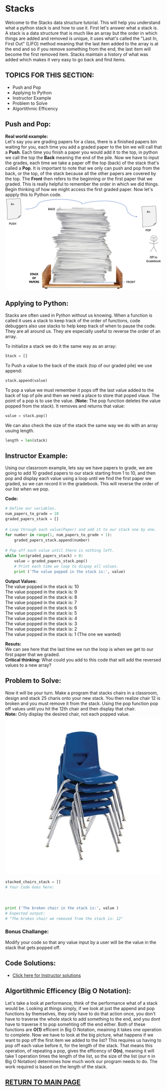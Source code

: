 # Stacks

Welcome to the Stacks data structure tutorial. This will help you understand what a python stack is and how to use it. 
First let's answer what a stack is. A stack is a data structure that is much like an array but the order in which things are added and removed is unique, it uses what's called the "Last In, First Out" (LIFO) method meaning that the last item added to the array is at the end and so if you remove something from the end, the last item will become the first removed item. Stacks maintain a history of what was added which makes it very easy to go back and find items.
## TOPICS FOR THIS SECTION:  
* Push and Pop
* Applying to Python 
* Instructor Example
* Problem to Solve
* Algortithmic Efficency

## **Push and Pop:** 
**Real world example:**  
Let's say you are grading papers for a class, there is a finished papers bin waiting for you, each time you add a graded paper to the bin we will call that a **Push**. Each time you finish a paper you would add it to the top, in python we call the top the **Back** meaning the end of the pile. Now we have to input the grades, each time we take a paper off the top (back) of the stack that's called a **Pop**. It is important to note that we only can push and pop from the back, or the top, of the stack because all the other papers are covered by the top. The **Front** then refers to the beginning or the first paper that we graded. This is really helpful to remember the order in which we did things. Begin thinking of how we might access the first graded paper. Now let's appply this to Python code.
![Paper stack](paper_stack2.png)

## **Applying to Python:** 
Stacks are often used in Python without us knowing. When a function is called it uses a stack to keep track of the order of functions, code debuggers also use stacks to help keep track of when to pause the code. They are all around us. They are especially useful to reverse the order of an array. 

To initialize a stack we do it the same way as an array:
```python
Stack = []
```
To Push a value to the back of the stack (top of our graded pile) we use append:
```python
stack.append(value)
```  
To pop a value we must remember it pops off the last value added to the back of top of pile and then we need a place to store that poped vlaue. The point of a pop is to use the value. (**Note:** The pop function deletes the value popped from the stack). It removes and returns that value: 
```python
value = stack.pop()
``` 
We can also check the size of the stack the same way we do with an array usuing length.
```python
length = len(stack)
``` 

## **Instructor Example:** 
Using our classroom example, lets say we have papers to grade, we are going to add 10 graded papers to our stack starting from 1 to 10, and then pop and display each value using a loop until we find the first paper we graded, so we can record it in the gradebook. This will reverse the order of our list when we pop. 

**Code:**
```python
# Define our variables.
num_papers_to_grade = 10
graded_papers_stack = []

# Loop through each value(Paper) and add it to our stack one by one.
for number in range(1, num_papers_to_grade + 1):
    graded_papers_stack.append(number)

# Pop off each value until there is nothing left.
while len(graded_papers_stack) > 0:
    value = graded_papers_stack.pop()
    # Print each time we loop to dispay all values.
    print ('The value popped in the stack is:', value)
``` 
**Output Values:**  
The value popped in the stack is: 10  
The value popped in the stack is: 9  
The value popped in the stack is: 8  
The value popped in the stack is: 7  
The value popped in the stack is: 6  
The value popped in the stack is: 5  
The value popped in the stack is: 4  
The value popped in the stack is: 3  
The value popped in the stack is: 2  
The value popped in the stack is: 1 (The one we wanted)

**Resuts:**  
We can see here that the last time we run the loop is when we get to our first paper that we graded.   
**Critical thinking:** What could you add to this code that will add the reversed values to a new array?

## **Problem to Solve:** 
Now it will be your turn. Make a program that stacks chairs in a classroom, design and stack 25 charis onto your new stack. You then realize chair 12 is broken and you must remove it from the stack. Using the pop function pop off values until you hit the 12th chair and then display that chair.   
**Note:** Only display the desired chair, not each popped value.
![chair stack](Chairs.jpg)

```python
stacked_chairs_stack = []
# Your Code Goes here:



print ('The broken chair in the stack is:', value )
# Expected output: 
# "The broken chair we removed from the stack is: 12"
``` 
### Bonus Challange: 
Modify your code so that any value input by a user will be the value in the stack that gets popped off. 

## Code Solutions:
* [Click here for Instructor solutions](Stacks_Problems_Solved.py)

## **Algortithmic Efficency (Big O Notation):** 
Let's take a look at performance, think of the performance what of a stack would be. Looking at things simply, if we look at just the append and pop functions by themselves, they only have to do that action once, you don't have to traverse the whole stack to add something to the end, and you dont have to traverse it to pop somehting off the end either. Both of these functions are **O(1)** efficent in Big O Notation, meaining it takes one operation to complete. Now we have to look at the big picture, what happens if we want to pop off the first item we added to the list? This requires us having to pop off each value before it, for the length of the stack. That means this operation, of repeating a pop, gives the efficency of **O(n)**, meaning it will take 1 operation times the length of the list, so the size of the list (our n in Big O Notation) determines how much work our program needs to do. The work required is based on the length of the stack. 

## [RETURN TO MAIN PAGE](README.md)
